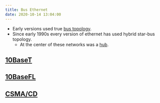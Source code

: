 ```yaml
---
title: Bus Ethernet
date: 2020-10-14 13:04:00
---
```


* Early versions used true [bus topology](2020-10-12--12-42-33Z--network_topologies.md).
* Since early 1990s every version of ethernet has used hybrid star-bus topology.
  + At the center of these networks was a [hub](2020-10-14--13-08-00Z--hub.md).

## [10BaseT](2020-10-14--13-10-29Z--10baset.md)

## [10BaseFL](2020-10-14--13-41-30Z--10basefl.md)

## [CSMA/CD](2020-10-14--13-44-42Z--csma_cd.md)

